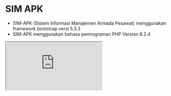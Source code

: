 # SIM APK

- SIM-APK (Sistem Informasi Manajemen Armada Pesawat) menggunakan framework bootstrap versi 5.3.3
- SIM-APK menggunakan bahasa pemrograman PHP Version 8.2.4

<iframe src="https://docs.google.com/document/d/e/2PACX-1vRt9XKbAJYqqi6ZH0gwSAvd-2aZTyJfpvsqKn-bsVjTlhBMMhrn_--uB9ayQjzQyvfoDRUzOZmc4BgG/pub?embedded=true"></iframe>
